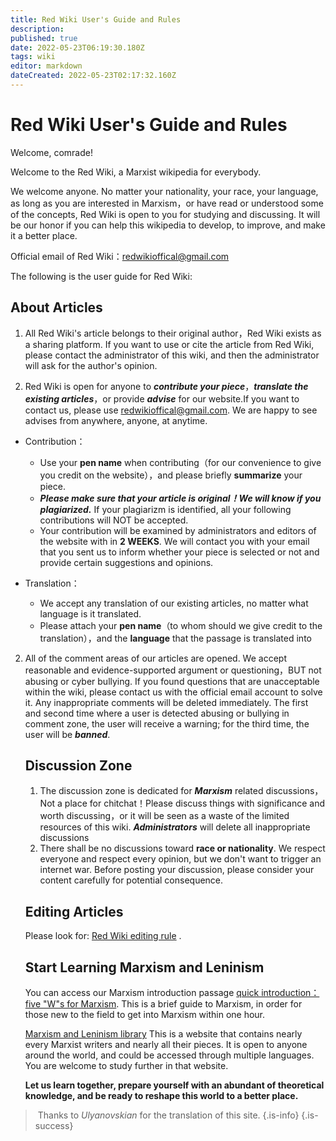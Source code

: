 ```yaml
---
title: Red Wiki User's Guide and Rules
description: 
published: true
date: 2022-05-23T06:19:30.180Z
tags: wiki
editor: markdown
dateCreated: 2022-05-23T02:17:32.160Z
---
```


# Red Wiki User's Guide and Rules

Welcome, comrade!

Welcome to the Red Wiki, a Marxist wikipedia for everybody.

We welcome anyone. No matter your nationality, your race, your language, as long as you are interested in Marxism，or have read or understood some of the concepts, Red Wiki is open to you for studying and discussing. It will be our honor if you can help this wikipedia to develop, to improve, and make it a better place.

Official email of Red Wiki：redwikioffical@gmail.com

The following is the user guide for Red Wiki:

## About Articles

1. All Red Wiki's article belongs to their original author，Red Wiki exists as a sharing platform. If you want to use or cite the article from Red Wiki, please contact the administrator of this wiki, and then the administrator will ask for the author's opinion.

2. Red Wiki is open for anyone to ***contribute your piece***，***translate the existing articles***，or provide ***advise*** for our website.If you want to contact us, please use redwikioffical@gmail.com. We are happy to see advises from anywhere, anyone, at anytime.

* Contribution：
  * Use your **pen name** when contributing（for our convenience to give you credit on the website），and please briefly **summarize** your piece.
  * ***Please make sure that your article is original！We will know if you plagiarized.*** If your plagiarizm is identified, all your following contributions will NOT be accepted.
  * Your contribution will be examined by administrators and editors of the website with in **2 WEEKS**. We will contact you with your email that you sent us to inform whether your piece is selected or not and provide certain suggestions and opinions.

* Translation：
  * We accept any translation of our existing articles, no matter what language is it translated.
  * Please attach your **pen name**（to whom should we give credit to the translation），and the **language** that the passage is translated into 

2. All of the comment areas of our articles are opened. We accept reasonable and evidence-supported argument or questioning，BUT not abusing or cyber bullying. If you found questions that are unacceptable within the wiki, please contact us with the official email account to solve it. Any inappropriate comments will be deleted immediately. The first and second time where a user is detected abusing or bullying in comment zone, the user will receive a warning; for the third time, the user will be ***banned***.

   ## Discussion Zone

   1. The discussion zone is dedicated for ***Marxism*** related discussions，Not a place for chitchat！Please discuss things with significance and worth discussing，or it will be seen as a waste of the limited resources of this wiki. ***Administrators*** will delete all inappropriate discussions
   2. There shall be no discussions toward **race or nationality**. We respect everyone and respect every opinion, but we don't want to trigger an internet war. Before posting your discussion, please consider your content carefully for potential consequence.

   ## Editing Articles

   Please look for: [Red Wiki editing rule](/en/维基编辑须知) .

   ## Start Learning Marxism and Leninism

   You can access our Marxism introduction passage [quick introduction：five "W"s for Marxism](https://www.marxists.org/chinese/index.html). This is a brief guide to Marxism, in order for those new to the field to get into Marxism within one hour.

   [Marxism and Leninism library](https://www.marxists.org/index.htm) This is a website that contains nearly every Marxist writers and nearly all their pieces. It is open to anyone around the world, and could be accessed through multiple languages. You are welcome to study further in that website.

   **Let us learn together, prepare yourself with an abundant of theoretical knowledge, and be ready to reshape this world to a better place.**

> ​			Thanks to *Ulyanovskian* for the translation of this site. 
> {.is-info}
{.is-success}

